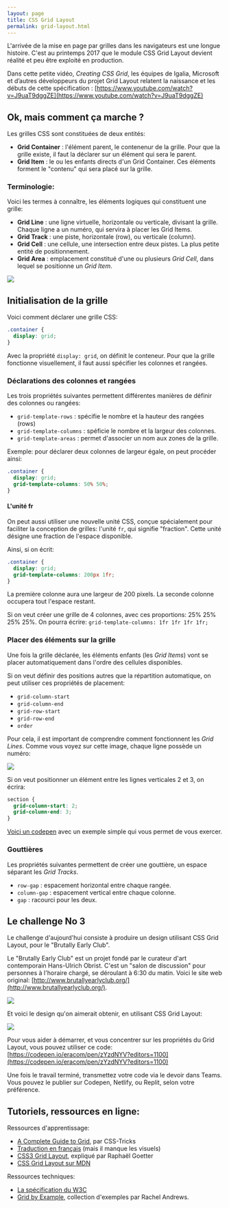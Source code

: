 ```yaml
---
layout: page
title: CSS Grid Layout
permalink: grid-layout.html
---
```


L'arrivée de la mise en page par grilles dans les navigateurs est une longue histoire. C'est au printemps 2017 que le module CSS Grid Layout devient réalité et peu être exploité en production. 

Dans cette petite vidéo, *Creating CSS Grid*, les équipes de Igalia, Microsoft et d’autres développeurs du projet Grid Layout relatent la naissance et les débuts de cette spécification :
[https://www.youtube.com/watch?v=J9uaT9dggZE](https://www.youtube.com/watch?v=J9uaT9dggZE)

## Ok, mais comment ça marche ?

Les grilles CSS sont constituées de deux entités:

- **Grid Container** : l'élément parent, le contenenur de la grille. Pour que la grille existe, il faut la déclarer sur un élément qui sera le parent.
- **Grid Item** : le ou les enfants directs d'un Grid Container. Ces éléments forment le "contenu" qui sera placé sur la grille.


### Terminologie:

Voici les termes à connaître, les éléments logiques qui constituent une grille:

- **Grid Line** : une ligne virtuelle, horizontale ou verticale, divisant la grille. Chaque ligne a un numéro, qui servira à placer les Grid Items.
- **Grid Track** : une piste, horizontale (row), ou verticale (column).
- **Grid Cell** : une cellule, une intersection entre deux pistes. La plus petite entité de positionnement.
- **Grid Area** : emplacement constitué d'une ou plusieurs *Grid Cell*, dans lequel se positionne un *Grid Item*.

![](img/cssgrid-concept.png)

## Initialisation de la grille

Voici comment déclarer une grille CSS:

```css
.container {
  display: grid;
}
```

Avec la propriété `display: grid`, on définit le conteneur. Pour que la grille fonctionne visuellement, il faut aussi spécifier les colonnes et rangées.

### Déclarations des colonnes et rangées

Les trois propriétés suivantes permettent différentes manières de définir des colonnes ou rangées:

- `grid-template-rows` : spécifie le nombre et la hauteur des rangées (rows)
- `grid-template-columns` : spéficie le nombre et la largeur des colonnes.
- `grid-template-areas` : permet d'associer un nom aux zones de la grille.

Exemple: pour déclarer deux colonnes de largeur égale, on peut procéder ainsi:

```css
.container {
  display: grid;
  grid-template-columns: 50% 50%;
}
```

#### L'unité fr

On peut aussi utiliser une nouvelle unité CSS, conçue spécialement pour faciliter la conception de grilles: l'unité `fr`, qui signifie "fraction". Cette unité désigne une fraction de l'espace disponible.

Ainsi, si on écrit:

```css
.container {
  display: grid;
  grid-template-columns: 200px 1fr;
}
```

La première colonne aura une largeur de 200 pixels. La seconde colonne occupera tout l'espace restant.

Si on veut créer une grille de 4 colonnes, avec ces proportions: 25% 25% 25% 25%. On pourra écrire: `grid-template-columns: 1fr 1fr 1fr 1fr;`

### Placer des éléments sur la grille

Une fois la grille déclarée, les éléments enfants (les *Grid Items*) vont se placer automatiquement dans l'ordre des cellules disponibles.

Si on veut définir des positions autres que la répartition automatique, on peut utiliser ces propriétés de placement: 

- `grid-column-start`
- `grid-column-end`
- `grid-row-start`
- `grid-row-end`
- `order`

Pour cela, il est important de comprendre comment fonctionnent les *Grid Lines*. Comme vous voyez sur cette image, chaque ligne possède un numéro:

![](img/grid-lines.png)

Si on veut positionner un élément entre les lignes verticales 2 et 3, on écrira:

```css
section {
  grid-column-start: 2;
  grid-column-end: 3;
}
```

[Voici un codepen](https://codepen.io/eracom/pen/abwyybp) avec un exemple simple qui vous permet de vous exercer.


### Gouttières

Les propriétés suivantes permettent de créer une gouttière, un espace séparant les *Grid Tracks*.

- `row-gap` : espacement horizontal entre chaque rangée.
- `column-gap` : espacement vertical entre chaque colonne.
- `gap` : racourci pour les deux.


## Le challenge No 3

Le challenge d'aujourd'hui consiste à produire un design utilisant CSS Grid Layout, pour le "Brutally Early Club".

Le "Brutally Early Club" est un projet fondé par le curateur d'art contemporain Hans-Ulrich Obrist. C'est un "salon de discussion" pour personnes à l'horaire chargé, se déroulant à 6:30 du matin. Voici le site web original: [http://www.brutallyearlyclub.org/](http://www.brutallyearlyclub.org/).

![](img/brutally-early-original.jpg)

Et voici le design qu'on aimerait obtenir, en utilisant CSS Grid Layout:

![](img/brutally-early-club.jpg)

Pour vous aider à démarrer, et vous concentrer sur les propriétés du Grid Layout, vous pouvez utiliser ce code:
[https://codepen.io/eracom/pen/zYzdNYV?editors=1100](https://codepen.io/eracom/pen/zYzdNYV?editors=1100)

Une fois le travail terminé, transmettez votre code via le devoir dans Teams. Vous pouvez le publier sur Codepen, Netlify, ou Replit, selon votre préférence.

## Tutoriels, ressources en ligne:

Ressources d'apprentissage:

- [A Complete Guide to Grid](https://css-tricks.com/snippets/css/complete-guide-grid/), par CSS-Tricks
- [Traduction en français](https://la-cascade.io/css-grid-layout-guide-complet/) (mais il manque les visuels)
- [CSS3 Grid Layout](https://www.alsacreations.com/article/lire/1388-CSS3-Grid-Layout.html), expliqué par Raphaël Goetter
- [CSS Grid Layout sur MDN](https://developer.mozilla.org/fr/docs/Web/CSS/CSS_Grid_Layout/Basic_Concepts_of_Grid_Layout)

Ressources techniques:

- [La spécification du W3C](https://www.w3.org/TR/css-grid-1/)
- [Grid by Example](https://gridbyexample.com/examples/), collection d'exemples par Rachel Andrews.
